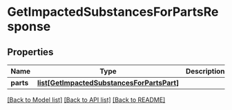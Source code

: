 # GetImpactedSubstancesForPartsResponse

## Properties
Name | Type | Description | Notes
------------ | ------------- | ------------- | -------------
**parts** | [**list[GetImpactedSubstancesForPartsPart]**](GetImpactedSubstancesForPartsPart.md) |  | [optional] 

[[Back to Model list]](../README.md#documentation-for-models) [[Back to API list]](../README.md#documentation-for-api-endpoints) [[Back to README]](../README.md)

